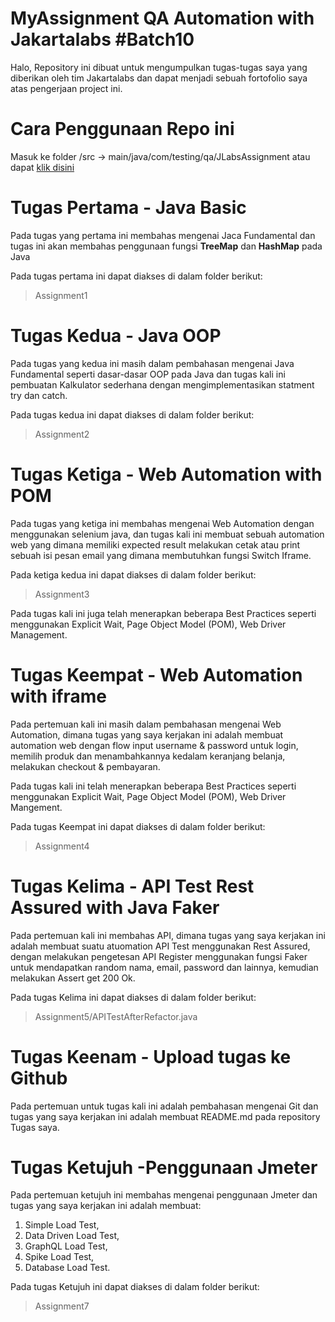 # MyAssignment QA Automation with Jakartalabs #Batch10
Halo, Repository ini dibuat untuk mengumpulkan tugas-tugas saya yang diberikan oleh tim Jakartalabs dan dapat menjadi sebuah fortofolio saya atas pengerjaan project ini.

# Cara Penggunaan Repo ini
Masuk ke folder /src -> main/java/com/testing/qa/JLabsAssignment atau dapat [klik disini](https://github.com/roofidhilmi/MyAssignmentQA-JLabs/tree/main/src/main/java/com/testing/qa/JLabsAssignment)

# Tugas Pertama - Java Basic
Pada tugas yang pertama ini membahas mengenai Jaca Fundamental dan tugas ini akan membahas penggunaan fungsi **TreeMap** dan **HashMap** pada Java

Pada tugas pertama ini dapat diakses di dalam folder berikut:

> Assignment1

# Tugas Kedua - Java OOP
Pada tugas yang kedua ini masih dalam pembahasan mengenai Java Fundamental seperti dasar-dasar OOP pada Java dan tugas kali ini pembuatan Kalkulator sederhana dengan mengimplementasikan statment try dan catch.

Pada tugas kedua ini dapat diakses di dalam folder berikut:

> Assignment2

# Tugas Ketiga - Web Automation with POM
Pada tugas yang ketiga ini membahas mengenai Web Automation dengan menggunakan selenium java, dan tugas kali ini membuat sebuah automation web yang dimana memiliki expected result melakukan cetak atau print sebuah isi pesan email yang dimana membutuhkan fungsi Switch Iframe.

Pada ketiga kedua ini dapat diakses di dalam folder berikut:

> Assignment3

Pada tugas kali ini juga telah menerapkan beberapa Best Practices seperti menggunakan Explicit Wait, Page Object Model (POM), Web Driver Management.

# Tugas Keempat - Web Automation with iframe
Pada pertemuan kali ini masih dalam pembahasan mengenai Web Automation, dimana tugas yang saya kerjakan ini adalah membuat automation web dengan flow input username & password untuk login, memilih produk dan menambahkannya kedalam keranjang belanja, melakukan checkout & pembayaran. 

Pada tugas kali ini telah menerapkan beberapa Best Practices seperti menggunakan Explicit Wait, Page Object Model (POM), Web Driver Mangement.

Pada tugas Keempat ini dapat diakses di dalam folder berikut:

> Assignment4

# Tugas Kelima - API Test Rest Assured with Java Faker
Pada pertemuan kali ini membahas API, dimana tugas yang saya kerjakan ini adalah membuat suatu atuomation API Test menggunakan Rest Assured, dengan melakukan pengetesan API Register menggunakan fungsi Faker untuk mendapatkan random nama, email, password dan lainnya, kemudian melakukan Assert get 200 Ok.

Pada tugas Kelima ini dapat diakses di dalam folder berikut:

> Assignment5/APITestAfterRefactor.java

# Tugas Keenam - Upload tugas ke Github
Pada pertemuan untuk tugas kali ini adalah pembahasan mengenai Git dan tugas yang saya kerjakan ini adalah membuat README.md pada repository Tugas saya.

# Tugas Ketujuh -Penggunaan Jmeter
Pada pertemuan ketujuh ini membahas mengenai penggunaan Jmeter dan tugas yang saya kerjakan ini adalah membuat:
1. Simple Load Test, 
2. Data Driven Load Test, 
3. GraphQL Load Test, 
4. Spike Load Test, 
5. Database Load Test.

Pada tugas Ketujuh ini dapat diakses di dalam folder berikut:

>Assignment7




